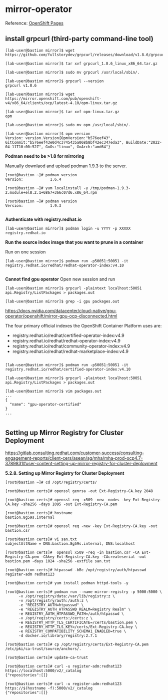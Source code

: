 # mirror-operator

Reference:
[OpenShift Pages](https://docs.openshift.com/container-platform/4.10/operators/admin/olm-restricted-networks.html)

## install grpcurl (third-party command-line tool)

```
[lab-user@bastion mirror]$ wget https://github.com/fullstorydev/grpcurl/releases/download/v1.8.6/grpcurl_1.8.6_linux_x86_64.tar.gz

[lab-user@bastion mirror]$ tar xvf grpcurl_1.8.6_linux_x86_64.tar.gz 

[lab-user@bastion mirror]$ sudo mv grpcurl /usr/local/sbin/.

[lab-user@bastion mirror]$ grpcurl --version
grpcurl v1.8.6

[lab-user@bastion mirror]$ wget https://mirror.openshift.com/pub/openshift-v4/x86_64/clients/ocp/latest-4.10/opm-linux.tar.gz

[lab-user@bastion mirror]$ tar xvf opm-linux.tar.gz
opm

[lab-user@bastion mirror]$ sudo mv opm /usr/local/sbin/.

[lab-user@bastion mirror]$ opm version
Version: version.Version{OpmVersion:"b576eef43", GitCommit:"b576eef43e0d4c3745435a068b8bf42ec347eda3", BuildDate:"2022-04-11T10:00:52Z", GoOs:"linux", GoArch:"amd64"}

```

**Podman need to be >1.8 for mirroring**

Manually downlaod and upload podman 1.9.3 to the server.

```
[root@bastion ~]# podman version
Version:            1.6.4

[root@bastion ~]# yum localinstall -y /tmp/podman-1.9.3-2.module+el8.2.1+6867+366c07d6.x86_64.rpm

[root@bastion ~]# podman version
Version:            1.9.3


```
**Authenticate with registry.redhat.io**

```
[lab-user@bastion mirror]$ podman login -u YYYY -p XXXXX registry.redhat.io

```

**Run the source index image that you want to prune in a container**

Run on one session

```
[lab-user@bastion mirror]$ podman run -p50051:50051 -it registry.redhat.io/redhat/redhat-operator-index:v4.10


```

**Cannot find gpu operator**
Open new session and run
```
[lab-user@bastion mirror]$ grpcurl -plaintext localhost:50051 api.Registry/ListPackages > packages.out

[lab-user@bastion mirror]$ grep -i gpu packages.out 

```

https://docs.nvidia.com/datacenter/cloud-native/gpu-operator/openshift/mirror-gpu-ocp-disconnected.html

The four primary official indexes the OpenShift Container Platform uses are:

- registry.redhat.io/redhat/certified-operator-index:v4.9
- registry.redhat.io/redhat/redhat-operator-index:v4.9
- registry.redhat.io/redhat/community-operator-index:v4.9
- registry.redhat.io/redhat/redhat-marketplace-index:v4.9

```

[lab-user@bastion mirror]$ podman run -p50051:50051 -it registry.redhat.io/redhat/certified-operator-index:v4.10

```

```
[lab-user@bastion mirror]$ grpcurl -plaintext localhost:50051 api.Registry/ListPackages > packages.out

[lab-user@bastion mirror]$ vim packages.out
...
{
  "name": "gpu-operator-certified"
}
...


```

## Setting up Mirror Registry for Cluster Deployment

https://gitlab.consulting.redhat.com/customer-success/consulting-engagement-reports/client-cers/asean/sg/mha/mha-prod-ocp4.7-3789831#user-content-setting-up-mirror-registry-for-cluster-deployment

**5.2.8. Setting up Mirror Registry for Cluster Deployment**

```
[root@bastion ~]# cd /opt/registry/certs/

[root@bastion certs]# openssl genrsa -out Ext-Registry-CA.key 2048

[root@bastion certs]# openssl req -x509 -new -nodes -key Ext-Registry-CA.key -sha256 -days 1095 -out Ext-Registry-CA.pem

[root@bastion certs]# hostname
bastion.8g59s.internal

[root@bastion certs]# openssl req -new -key Ext-Registry-CA.key -out bastion.csr

[root@bastion certs]# vi san.txt
subjectAltName = DNS:bastion.8g59s.internal, DNS:localhost

[root@bastion certs]#  openssl x509 -req -in bastion.csr -CA Ext-Registry-CA.pem -CAkey Ext-Registry-CA.key -CAcreateserial -out bastion.pem -days 1024 -sha256 -extfile san.txt

[root@bastion certs]# htpasswd -bBc /opt/registry/auth/htpasswd register-adm redhat123

[root@bastion certs]# yum install podman httpd-tools -y

[root@bastion certs]# podman run --name mirror-registry -p 5000:5000 \
      -v /opt/registry/data:/var/lib/registry:z \
      -v /opt/registry/auth:/auth:z \
      -e "REGISTRY_AUTH=htpasswd" \
      -e "REGISTRY_AUTH_HTPASSWD_REALM=Registry Realm" \
      -e REGISTRY_AUTH_HTPASSWD_PATH=/auth/htpasswd \
      -v /opt/registry/certs:/certs:z \
      -e REGISTRY_HTTP_TLS_CERTIFICATE=/certs/bastion.pem \
      -e REGISTRY_HTTP_TLS_KEY=/certs/Ext-Registry-CA.key \
      -e REGISTRY_COMPATIBILITY_SCHEMA1_ENABLED=true \
      -d docker.io/library/registry:2.7.1

[root@bastion certs]# cp /opt/registry/certs/Ext-Registry-CA.pem /etc/pki/ca-trust/source/anchors/.

[root@bastion certs]# update-ca-trust

[root@bastion certs]# curl -u register-adm:redhat123 https://localhost:5000/v2/_catalog
{"repositories":[]}

[root@bastion certs]# curl -u register-adm:redhat123 https://$(hostname -f):5000/v2/_catalog
{"repositories":[]}

```


